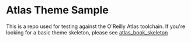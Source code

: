 Atlas Theme Sample
=================

This is a repo used for testing against the O'Reilly Atlas toolchain. If you're looking for a basic theme skeleton, please see [atlas_book_skeleton](https://github.com/oreillymedia/atlas_trade_theme)
